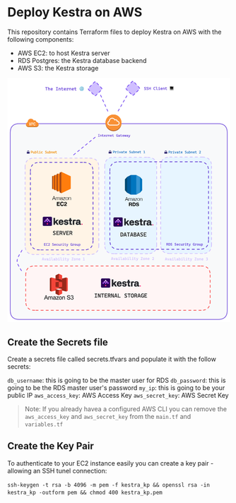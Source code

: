 # Deploy Kestra on AWS

This repository contains Terraform files to deploy Kestra on AWS with the following components:
* AWS EC2: to host Kestra server
* RDS Postgres: the Kestra database backend
* AWS S3: the Kestra storage

![deploy schema](misc/deploy_aws.png)

## Create the Secrets file
Create a secrets file called secrets.tfvars and populate it with the follow secrets:

`db_username`: this is going to be the master user for RDS
`db_password`: this is going to be the RDS master user's password
`my_ip`: this is going to be your public IP
`aws_access_key`: AWS Access Key
`aws_secret_key`: AWS Secret Key

> Note: If you already havea a configured AWS CLI you can remove the `aws_access_key` and `aws_secret_key` from the `main.tf` and `variables.tf`

## Create the Key Pair

To authenticate to your EC2 instance easily you can create a key pair - allowing an SSH tunel connection:

`ssh-keygen -t rsa -b 4096 -m pem -f kestra_kp && openssl rsa -in kestra_kp -outform pem && chmod 400 kestra_kp.pem`